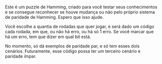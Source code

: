 Este é um puzzle de Hamming, criado para você testar seus conhecimentos e se consegue reconhecer se houve mudança ou não pelo próprio sistema de paridade de Hamming. Espero que isso ajude.

Você escolhe a quantia de rodadas que quer jogar, e será dado um código cada rodada, em que, ou não há erro, ou há só 1 erro. Se você marcar que há um erro, tem que dizer em qual bit está. 

No momento, só dá exemplos de paridade par, e só tem esses dois cenários. Futuramente, esse código possa ter um terceiro cenário e paridade ímpar.